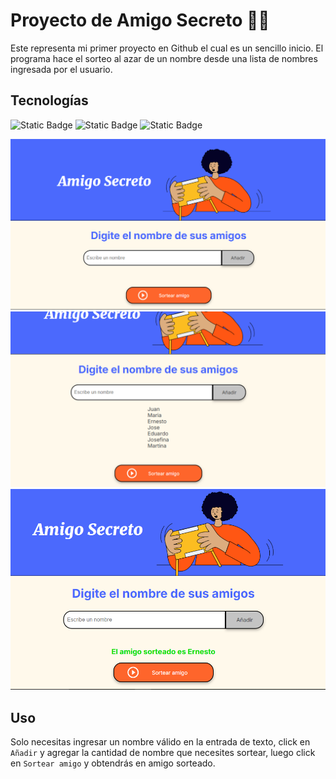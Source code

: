 
# Proyecto de Amigo Secreto 🧑‍💻

Este representa mi primer proyecto en Github el cual es un sencillo inicio. El programa hace el sorteo al azar de un nombre desde una lista de nombres ingresada por el usuario.


## Tecnologías
![Static Badge](https://img.shields.io/badge/Javascript-yellow)
![Static Badge](https://img.shields.io/badge/CSS-green)
![Static Badge](https://img.shields.io/badge/HTML-blue)


![captura](assets/screenshots/SC1.PNG)
![captura](assets/screenshots/SC2.PNG)
![captura](assets/screenshots/S3.PNG)

## Uso

Solo necesitas ingresar un nombre válido en la entrada de texto, click en ```Añadir``` y agregar la cantidad de nombre que necesites sortear, luego click en ```Sortear amigo``` y obtendrás en amigo sorteado.

